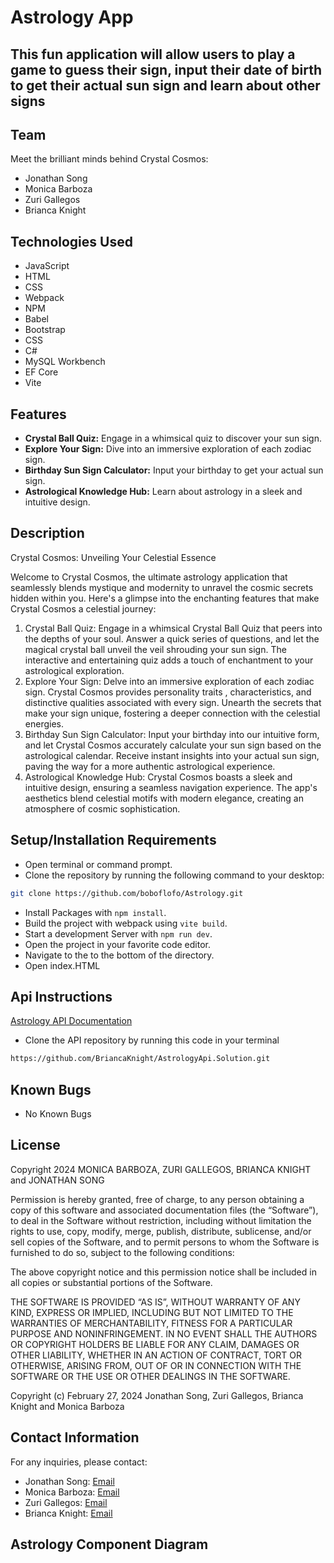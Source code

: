 # Astrology App

## This fun application will allow users to play a game to guess their sign, input their date of birth to get their actual sun sign and learn about other signs

## Team

Meet the brilliant minds behind Crystal Cosmos:

- Jonathan Song
- Monica Barboza
- Zuri Gallegos
- Brianca Knight

## Technologies Used

* JavaScript
* HTML
* CSS
* Webpack
* NPM
* Babel
* Bootstrap
* CSS
* C#
* MySQL Workbench
* EF Core
* Vite

## Features

- **Crystal Ball Quiz:** Engage in a whimsical quiz to discover your sun sign.
- **Explore Your Sign:** Dive into an immersive exploration of each zodiac sign.
- **Birthday Sun Sign Calculator:** Input your birthday to get your actual sun sign.
- **Astrological Knowledge Hub:** Learn about astrology in a sleek and intuitive design.

## Description

Crystal Cosmos: Unveiling Your Celestial Essence

Welcome to Crystal Cosmos, the ultimate astrology application that seamlessly blends mystique and modernity to unravel the cosmic secrets hidden within you. Here's a glimpse into the enchanting features that make Crystal Cosmos a celestial journey:

1. Crystal Ball Quiz:
Engage in a whimsical Crystal Ball Quiz that peers into the depths of your soul. Answer a quick series of questions, and let the magical crystal ball unveil the veil shrouding your sun sign. The interactive and entertaining quiz adds a touch of enchantment to your astrological exploration.
2. Explore Your Sign:
Delve into an immersive exploration of each zodiac sign. Crystal Cosmos provides personality traits , characteristics, and distinctive qualities associated with every sign. Unearth the secrets that make your sign unique, fostering a deeper connection with the celestial energies.
3. Birthday Sun Sign Calculator:
Input your birthday into our intuitive form, and let Crystal Cosmos accurately calculate your sun sign based on the astrological calendar. Receive instant insights into your actual sun sign, paving the way for a more authentic astrological experience.
4. Astrological Knowledge Hub:
Crystal Cosmos boasts a sleek and intuitive design, ensuring a seamless navigation experience. The app's aesthetics blend celestial motifs with modern elegance, creating an atmosphere of cosmic sophistication.

## Setup/Installation Requirements

* Open terminal or command prompt.
* Clone the repository by running the following command to your desktop:

```bash
git clone https://github.com/boboflofo/Astrology.git
```

* Install Packages with `npm install`.
* Build the project with webpack using `vite build`.
* Start a development Server with `npm run dev`.
* Open the project in your favorite code editor.
* Navigate to the to the bottom of the directory.
* Open index.HTML

## Api Instructions

 <a href="https://github.com/BriancaKnight/AstrologyApi.Solution.git"> Astrology API Documentation</a>

* Clone the API repository by running this code in your terminal

```bash
https://github.com/BriancaKnight/AstrologyApi.Solution.git
```

## Known Bugs

* No Known Bugs

## License

Copyright 2024 MONICA BARBOZA, ZURI GALLEGOS, BRIANCA KNIGHT and JONATHAN SONG

Permission is hereby granted, free of charge, to any person obtaining a copy of this software and associated documentation files (the “Software”), to deal in the Software without restriction, including without limitation the rights to use, copy, modify, merge, publish, distribute, sublicense, and/or sell copies of the Software, and to permit persons to whom the Software is furnished to do so, subject to the following conditions:

The above copyright notice and this permission notice shall be included in all copies or substantial portions of the Software.

THE SOFTWARE IS PROVIDED “AS IS”, WITHOUT WARRANTY OF ANY KIND, EXPRESS OR IMPLIED, INCLUDING BUT NOT LIMITED TO THE WARRANTIES OF MERCHANTABILITY, FITNESS FOR A PARTICULAR PURPOSE AND NONINFRINGEMENT. IN NO EVENT SHALL THE AUTHORS OR COPYRIGHT HOLDERS BE LIABLE FOR ANY CLAIM, DAMAGES OR OTHER LIABILITY, WHETHER IN AN ACTION OF CONTRACT, TORT OR OTHERWISE, ARISING FROM, OUT OF OR IN CONNECTION WITH THE SOFTWARE OR THE USE OR OTHER DEALINGS IN THE SOFTWARE.

Copyright (c) February 27, 2024 Jonathan Song, Zuri Gallegos, Brianca Knight and Monica Barboza

## Contact Information

For any inquiries, please contact:

- Jonathan Song: [Email](mailto:jonathan91790@yahoo.com)
- Monica Barboza: [Email](mailto:monboza@gmail.com)
- Zuri Gallegos: [Email](mailto:zurisadailopezmartinez@gmail.com)
- Brianca Knight: [Email](mailto:briancaknight@gmail.com)

## Astrology Component Diagram

